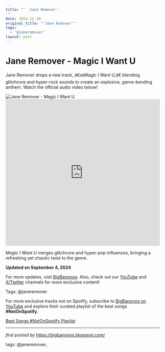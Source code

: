 ```yaml
---
title: "' 'Jane Remover'
'"
date: 2024-12-30
original_title: "'Jane Remover'"
tags:
  - '@janeremover'
layout: post
---
```

<!-- Title of the Post -->
<h1 >Jane Remover - Magic I Want U</h1> <!-- Introductory Text -->
<p >Jane Remover drops a new track, â€œMagic I Want U,â€ blending glitchcore and hyper-rock sounds to create an explosive, genre-bending anthem. Watch the official audio video below!</p> <!-- Featured Image -->
<div > <img src="https://media.them.us/photos/6532c339965c5987ed3e10d7/1:1/w_1600,h_1600,c_limit/jane_header.jpg" alt="Jane Remover - Magic I Want U" />
</div> <!-- YouTube Video Embed -->
<div > <iframe width="100%" height="480" src="https://www.youtube.com/embed/Ew3WUpPw2nA" title="Jane Remover - Magic I Want U" frameborder="0" allow="accelerometer; autoplay; clipboard-write; encrypted-media; gyroscope; picture-in-picture; web-share" referrerpolicy="strict-origin-when-cross-origin" allowfullscreen></iframe>
</div> <!-- Song Information -->
<div > <p><em>Magic I Want U</em> merges glitchcore and hyper-pop influences, bringing a refreshing yet chaotic twist to the genre.</p> <p><strong>Updated on September 4, 2024</strong></p>
</div> <!-- Footer Links -->
<div > <p>For more updates, visit <a href="https://bigbanonos.blogspot.com/" target="_blank">BigBanonos</a>. Also, check out our <a href="https://www.youtube.com/@BigBanonos" target="_blank">YouTube</a> and <a href="https://x.com/bigbanonos" target="_blank">X/Twitter</a> channels for more exclusive content!</p>
</div> <!-- Tags -->
<p >Tags: @janeremover</p>


<!--Subscribe and Playlist Links-->
<div>
    <p>For more exclusive tracks not on Spotify, subscribe to <a href="https://www.youtube.com/@BigBanonos" target="_blank">BigBanonos on YouTube</a> and explore their curated playlist of the best songs <strong>#NotOnSpotify</strong>.</p>
    <p><a href="https://www.youtube.com/playlist?list=PLtuNtuTatqI0kFahUCbtbfenC_ET5O_tr" target="_blank">Best Songs #NotOnSpotify Playlist<br /></a></p></div>

<hr />

<p><em>first posted by</em> <a href="https://bigbanonos.blogspot.com/" rel="noopener" target="_new">https://bigbanonos.blogspot.com/</a></p>

<p>tags: @janeremover,</p>
